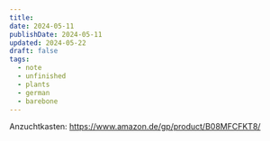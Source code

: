 ```yaml
---
title: 
date: 2024-05-11
publishDate: 2024-05-11
updated: 2024-05-22
draft: false
tags:
  - note
  - unfinished
  - plants
  - german
  - barebone
---
```

 
Anzuchtkasten: https://www.amazon.de/gp/product/B08MFCFKT8/


